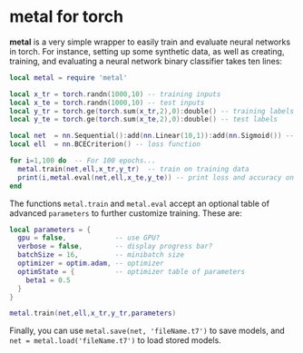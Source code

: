 # metal for torch

**metal** is a very simple wrapper to easily train and evaluate neural networks
in torch. For instance, setting up some synthetic data, as well as creating,
training, and evaluating a neural network binary classifier takes ten lines:

```lua
local metal = require 'metal' 

local x_tr = torch.randn(1000,10) -- training inputs
local x_te = torch.randn(1000,10) -- test inputs
local y_tr = torch.ge(torch.sum(x_tr,2),0):double() -- training labels
local y_te = torch.ge(torch.sum(x_te,2),0):double() -- test labels

local net  = nn.Sequential():add(nn.Linear(10,1)):add(nn.Sigmoid()) -- network
local ell  = nn.BCECriterion() -- loss function

for i=1,100 do  -- For 100 epochs...
  metal.train(net,ell,x_tr,y_tr)  -- train on training data
  print(i,metal.eval(net,ell,x_te,y_te)) -- print loss and accuracy on test data
end
```

The functions `metal.train` and `metal.eval` accept an optional table of
advanced `parameters` to further customize training. These are:

```lua
local parameters = {
  gpu = false,            -- use GPU?
  verbose = false,        -- display progress bar?
  batchSize = 16,         -- minibatch size
  optimizer = optim.adam, -- optimizer 
  optimState = {          -- optimizer table of parameters
    beta1 = 0.5
  }
}

metal.train(net,ell,x_tr,y_tr,parameters)
```

Finally, you can use `metal.save(net, 'fileName.t7')` to save models, and
`net = metal.load('fileName.t7')` to load stored models. 
